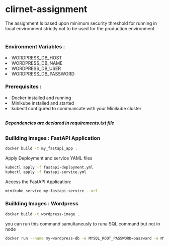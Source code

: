 # clirnet-assignment
The assignment Is based upon minimum security threshold for running in local environment strictly not to be used for the production environment 
#
### Environment Variables :
<li> WORDPRESS_DB_HOST
<li> WORDPRESS_DB_NAME
<li> WORDPRESS_DB_USER
<li> WORDPRESS_DB_PASSWORD

### Prerequisites : ###
<li> Docker installed and running
<li> Minikube installed and started
<li> kubectl configured to communicate with your Minikube cluster

##

##### Dependencies are declared in requirements.txt file 
####
##
### Buillding Images : FastAPI Application
```sh
docker build -t my_fastapi_app .
```
Apply Deployment and service YAML files 
```sh
kubectl apply -f fastapi-deployment.yml
kubectl apply -f fastapi-service.yml
```
Access the FastAPI Application:
```sh
minikube service my-fastapi-service --url
```
### Buillding Images : Wordpress
```sh
docker build -t wordpress-image .
```
you can run this command samultaneusly to runa  SQL command but not in node 
```sh
docker run --name my-wordpress-db -e MYSQL_ROOT_PASSWORD=password -e MYSQL_DATABASE=wordpress -d mysql:latest
```
